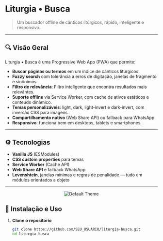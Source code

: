 # Liturgia • Busca

> Um buscador offline de cânticos litúrgicos, rápido, inteligente e responsivo.


---

## 🔍 Visão Geral

Liturgia • Busca é uma Progressive Web App (PWA) que permite:
- **Buscar páginas ou termos** em um índice de cânticos litúrgicos.
- **Fuzzy search** com tolerância a erros de digitação, janelas de fragmento e sinônimos.
- **Filtro de relevância**: Filtro inteligente que encontra resultados mais relevântes.
- **Suporte offline** via Service Worker, com cache de ativos estáticos e conteúdo dinâmico.
- **Temas personalizáveis**: light, dark, light-invert e dark-invert, com inversão CSS para imagens.
- **Compartilhamento nativo** (Web Share API) ou fallback para WhatsApp.
- **Responsivo**: funciona bem em desktops, tablets e smartphones.

---

## ⚙️ Tecnologias

- **Vanilla JS** (ESModules)
- **CSS custom properties** para temas
- **Service Worker** (Cache API)
- **Web Share API** e fallback WhatsApp
- **Levenshtein**, janelas mínimas e regras de penalidade — tudo em módulos orientados a objeto

---

<p align="center">
  <img src="https://github.com/user-attachments/assets/3404c98f-f6f7-4734-b602-1c34aeb99677" alt="Default Theme" />
</p>


## 🚀 Instalação e Uso

1. **Clone o repositório**
   ```bash
   git clone https://github.com/SEU_USUARIO/liturgia-busca.git
   cd liturgia-busca
